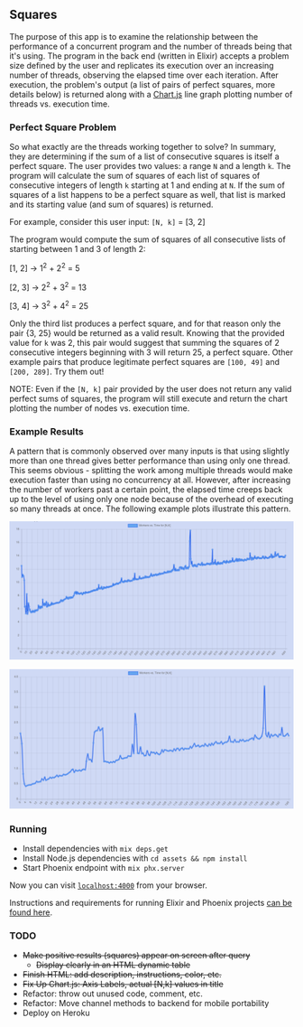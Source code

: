 ## Squares

The purpose of this app is to examine the relationship between the performance of a concurrent program and the number of threads being that it's using. The program in the back end (written in Elixir) accepts a problem size defined by the user and replicates its execution over an increasing number of threads, observing the elapsed time over each iteration. After execution, the problem's output (a list of pairs of perfect squares, more details below) is returned along with a [Chart.js](https://www.chartjs.org) line graph plotting number of threads vs. execution time. 

### Perfect Square Problem 
So what exactly are the threads working together to solve? In summary, they are determining if the sum of a list of consecutive squares is itself a perfect square. The user provides two values: a range `N` and a length `k`. The program will calculate the sum of squares of each list of squares of consecutive integers of length `k` starting at 1 and ending at `N`. If the sum of squares of a list happens to be a perfect square as well, that list is marked and its starting value (and sum of squares) is returned.

For example, consider this user input: `[N, k]` = [3, 2]

The program would compute the sum of squares of all consecutive lists of starting between 1 and 3 of length 2:

[1, 2] -> 1<sup>2</sup> + 2<sup>2</sup> = 5

[2, 3] -> 2<sup>2</sup> + 3<sup>2</sup> = 13

[3, 4] -> 3<sup>2</sup> + 4<sup>2</sup> = 25

Only the third list produces a perfect square, and for that reason only the pair {3, 25} would be returned as a valid result. Knowing that the provided value for `k` was 2, this pair would suggest that summing the squares of 2 consecutive integers beginning with 3 will return 25, a perfect square. Other example pairs that produce legitimate perfect squares are `[100, 49]` and `[200, 289]`. Try them out!

NOTE: Even if the `[N, k]` pair provided by the user does not return any valid perfect sums of squares, the program will still execute and return the chart plotting the number of nodes vs. execution time.

### Example Results
A pattern that is commonly observed over many inputs is that using slightly more than one thread gives better performance than using only one thread. This seems obvious - splitting the work among multiple threads would make execution faster than using no concurrency at all. However, after increasing the number of workers past a certain point, the elapsed time creeps back up to the level of using only one node because of the overhead of executing so many threads at once. The following example plots illustrate this pattern.

![Plot 1 Image](assets/static/images/plot1.png)

![Plot 2 Image](assets/static/images/plot2.png)

### Running

  * Install dependencies with `mix deps.get`
  * Install Node.js dependencies with `cd assets && npm install`
  * Start Phoenix endpoint with `mix phx.server`

Now you can visit [`localhost:4000`](http://localhost:4000) from your browser.

Instructions and requirements for running Elixir and Phoenix projects [can be found here](https://elixir-lang.org/docs.html).

### TODO

* ~~Make positive results (squares) appear on screen after query~~
  * ~~Display clearly in an HTML dynamic table~~
* ~~Finish HTML: add description, instructions, color, etc.~~
* ~~Fix Up Chart.js: Axis Labels, actual [N,k] values in title~~
* Refactor: throw out unused code, comment, etc.
* Refactor: Move channel methods to backend for mobile portability
* Deploy on Heroku

